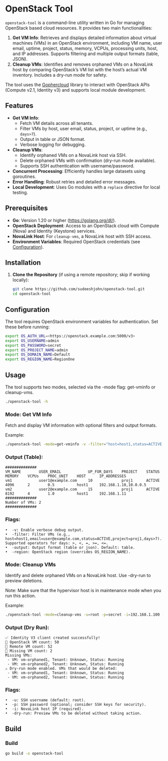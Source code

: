 # OpenStack Tool

`openstack-tool` is a command-line utility written in Go for managing OpenStack based cloud resources. It provides two main functionalities:

1. **Get VM Info**: Retrieves and displays detailed information about virtual machines (VMs) in an OpenStack environment, including VM name, user email, uptime, project, status, memory, VCPUs, processing units, host, and IP addresses. Supports filtering and multiple output formats (table, JSON).
2. **Cleanup VMs**: Identifies and removes orphaned VMs on a NovaLink host by comparing OpenStack’s VM list with the host’s actual VM inventory. Includes a dry-run mode for safety.

The tool uses the [Gophercloud](https://github.com/gophercloud/gophercloud) library to interact with OpenStack APIs (Compute v2.1, Identity v3) and supports local module development.

## Features

- **Get VM Info**:
  - Fetch VM details across all tenants.
  - Filter VMs by host, user email, status, project, or uptime (e.g., `days>7`).
  - Output in table or JSON format.
  - Verbose logging for debugging.
- **Cleanup VMs**:
  - Identify orphaned VMs on a NovaLink host via SSH.
  - Delete orphaned VMs with confirmation (dry-run mode available).
  - Supports SSH authentication with username/password.
- **Concurrent Processing**: Efficiently handles large datasets using goroutines.
- **Error Handling**: Robust retries and detailed error messages.
- **Local Development**: Uses Go modules with a `replace` directive for local testing.

## Prerequisites

- **Go**: Version 1.20 or higher (<https://golang.org/dl/>).
- **OpenStack Deployment**: Access to an OpenStack cloud with Compute (Nova) and Identity (Keystone) services.
- **NovaLink Host**: For `cleanup-vms`, a NovaLink host with SSH access.
- **Environment Variables**: Required OpenStack credentials (see [Configuration](#configuration)).

## Installation

1. **Clone the Repository** (if using a remote repository; skip if working locally):

   ```bash
   git clone https://github.com/sudeeshjohn/openstack-tool.git
   cd openstack-tool

## Configuration

The tool requires OpenStack environment variables for authentication. Set these before running:

```bash
export OS_AUTH_URL=<https://openstack.example.com:5000/v3>
export OS_USERNAME=admin
export OS_PASSWORD=secret
export OS_PROJECT_NAME=admin
export OS_DOMAIN_NAME=Default
export OS_REGION_NAME=RegionOne
```
## Usage
The tool supports two modes, selected via the -mode flag: get-vminfo or cleanup-vms.

```bash
./openstack-tool -h
```
### Mode: Get VM Info

Fetch and display VM information with optional filters and output formats.

Example:
```bash
./openstack-tool -mode=get-vminfo -v -filter="host=host1,status=ACTIVE,project=proj1,days>7" -output=table
```
### Output (Table):
```
##############
VM_NAME        USER_EMAIL            UP_FOR_DAYS    PROJECT    STATUS    MEMORY    VCPUs    PROC_UNIT    HOST      IP_ADDRESSES
vm1            user1@example.com     10             proj1      ACTIVE    4096      2        0.5          host1     192.168.1.10,10.0.0.5
vm2            user2@example.com     15             proj1      ACTIVE    8192      4        1.0          host1     192.168.1.11
##############
Number of VMs: 2
##############
```
### Flags:

```
•  -v: Enable verbose debug output.
•  -filter: Filter VMs (e.g., host=host1,email=user@example.com,status=ACTIVE,project=proj1,days>7). Supported operators for days: >, <, =, >=, <=.
•  -output: Output format (table or json). Default: table.
•  -region: OpenStack region (overrides OS_REGION_NAME).
```
### Mode: Cleanup VMs
Identify and delete orphaned VMs on a NovaLink host. Use -dry-run to preview deletions.

Note: Make sure that the hypervisor host is in maintenance mode when you run this action.

Example:
```bash
./openstack-tool -mode=cleanup-vms -u=root -p=secret -i=192.168.1.100 -dry-run
```
### Output (Dry Run):
```
✅ Identity V3 client created successfully!
🔹 OpenStack VM count: 50
🔹 Remote VM count: 52
🔹 Missing VM count: 2
Missing VMs:
 - VM: vm-orphaned1, Tenant: Unknown, Status: Running
 - VM: vm-orphaned2, Tenant: Unknown, Status: Running
⚠️ Dry-run mode enabled. VMs that would be deleted:
 - VM: vm-orphaned1, Tenant: Unknown, Status: Running
 - VM: vm-orphaned2, Tenant: Unknown, Status: Running
 ```
 ### Flags:
 ```
•  -u: SSH username (default: root).
•  -p: SSH password (optional; consider SSH keys for security).
•  -i: NovaLink host IP (required).
•  -dry-run: Preview VMs to be deleted without taking action.
```

## Build

### Build
```bash
go build -o openstack-tool
```
